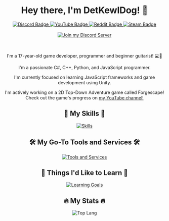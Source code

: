 <div id="header" align="center">
  <h1>
    Hey there, I'm DetKewlDog! 👋
  </h1>
  <div id="badges">
    <a href="https://discord.gg/F7VQ2hwfyw">
      <img src="https://img.shields.io/badge/Discord-%235865F2.svg?style=for-the-badge&logo=discord&logoColor=white" alt="Discord Badge"/>
    </a>
    <a href="https://youtube.com/@autumnfire_dev">
      <img src="https://img.shields.io/badge/YouTube-%23FF0000.svg?style=for-the-badge&logo=youtube&logoColor=white" alt="YouTube Badge"/>
    </a>
    <a href="https://www.reddit.com/u/DetKewlDog">
      <img src="https://img.shields.io/badge/Reddit-%23FF4500.svg?style=for-the-badge&logo=reddit&logoColor=white" alt="Reddit Badge"/>
    </a>
    <a href="https://steamcommunity.com/id/DetKewlDog">
      <img src="https://img.shields.io/badge/steam-%23000000.svg?style=for-the-badge&logo=steam&logoColor=white" alt="Steam Badge"/>
    </a>
  </div>
  <br>
  <a href="https://discord.gg/F7VQ2hwfyw">
    <img src="https://discordapp.com/api/guilds/877148912262197258/widget.png?style=banner2" alt="Join my Discord Server"/>
  </a>
  
  <br>
  <br>
  <br>
  
  <p>I'm a 17-year-old game developer, programmer and beginner guitarist! 💻🎸</p>
  
  <p>
    I'm a passionate C#, C++, Python, and JavaScript programmer.
  </p>
  <p>
    I'm currently focused on learning JavaScript frameworks and game development using Unity.
  </p>
  <p>
    I'm actively working on a 2D Top-Down Adventure game called Forgescape!<br>Check out the game's progress on <a href="https://youtube.com/@autumnfire_dev">my YouTube channel!</a><br>
  </p>
  
  <h2 id="my-skills">💼 My Skills 💼</h2>
  <p><a href="https://skillicons.dev"><img src="https://skillicons.dev/icons?i=cs,unity,py,flask,cpp,c,react,nodejs,js,html,css" alt="Skills"></a></p>
  
  <h2 id="my-go-to-tools-and-services">🛠️ My Go-To Tools and Services 🛠️</h2>
  <p><a href="https://skillicons.dev"><img src="https://skillicons.dev/icons?i=vscode,visualstudio,replit,netlify,supabase" alt="Tools and Services"></a></p>
  
  <h2 id="things-i-d-like-to-learn">🚀 Things I'd Like to Learn 🚀</h2>
  <p><a href="https://skillicons.dev"><img src="https://skillicons.dev/icons?i=svelte,nextjs,linux,raspberrypi,ts,vim,vite,lua" alt="Learning Goals"></a></p>

  <h2 id="my-stats">🔥 My Stats 🔥</h2>

  <img src="https://github-readme-stats-detkewldog.vercel.app/api/top-langs/?username=detkewldog&layout=donut&theme=nord&count_private=true&langs_count=10" alt="Top Lang" />
</div>
